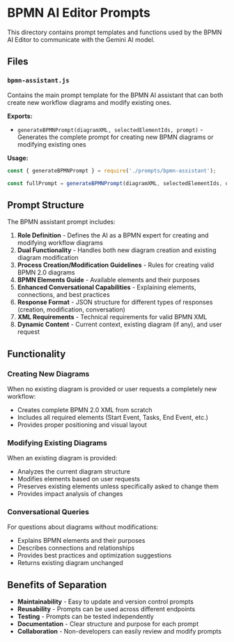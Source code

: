 # BPMN AI Editor Prompts

This directory contains prompt templates and functions used by the BPMN AI Editor to communicate with the Gemini AI model.

## Files

### `bpmn-assistant.js`
Contains the main prompt template for the BPMN AI assistant that can both create new workflow diagrams and modify existing ones.

**Exports:**
- `generateBPMNPrompt(diagramXML, selectedElementIds, prompt)` - Generates the complete prompt for creating new BPMN diagrams or modifying existing ones

**Usage:**
```javascript
const { generateBPMNPrompt } = require('./prompts/bpmn-assistant');

const fullPrompt = generateBPMNPrompt(diagramXML, selectedElementIds, userPrompt);
```

## Prompt Structure

The BPMN assistant prompt includes:

1. **Role Definition** - Defines the AI as a BPMN expert for creating and modifying workflow diagrams
2. **Dual Functionality** - Handles both new diagram creation and existing diagram modification
3. **Process Creation/Modification Guidelines** - Rules for creating valid BPMN 2.0 diagrams
4. **BPMN Elements Guide** - Available elements and their purposes
5. **Enhanced Conversational Capabilities** - Explaining elements, connections, and best practices
6. **Response Format** - JSON structure for different types of responses (creation, modification, conversation)
7. **XML Requirements** - Technical requirements for valid BPMN XML
8. **Dynamic Content** - Current context, existing diagram (if any), and user request

## Functionality

### Creating New Diagrams
When no existing diagram is provided or user requests a completely new workflow:
- Creates complete BPMN 2.0 XML from scratch
- Includes all required elements (Start Event, Tasks, End Event, etc.)
- Provides proper positioning and visual layout

### Modifying Existing Diagrams
When an existing diagram is provided:
- Analyzes the current diagram structure
- Modifies elements based on user requests
- Preserves existing elements unless specifically asked to change them
- Provides impact analysis of changes

### Conversational Queries
For questions about diagrams without modifications:
- Explains BPMN elements and their purposes
- Describes connections and relationships
- Provides best practices and optimization suggestions
- Returns existing diagram unchanged

## Benefits of Separation

- **Maintainability** - Easy to update and version control prompts
- **Reusability** - Prompts can be used across different endpoints
- **Testing** - Prompts can be tested independently
- **Documentation** - Clear structure and purpose for each prompt
- **Collaboration** - Non-developers can easily review and modify prompts 
